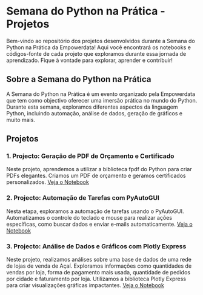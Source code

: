 # Semana do Python na Prática - Projetos

Bem-vindo ao repositório dos projetos desenvolvidos durante a Semana do Python na Prática da Empowerdata! Aqui você encontrará os notebooks e códigos-fonte de cada projeto que exploramos durante essa jornada de aprendizado. Fique à vontade para explorar, aprender e contribuir!

## Sobre a Semana do Python na Prática

A Semana do Python na Prática é um evento organizado pela Empowerdata que tem como objectivo oferecer uma imersão prática no mundo do Python. Durante esta semana, exploramos diferentes aspectos da linguagem Python, incluindo automação, análise de dados, geração de gráficos e muito mais.

## Projetos

### 1. Projecto: Geração de PDF de Orçamento e Certificado

Neste projeto, aprendemos a utilizar a biblioteca fpdf do Python para criar PDFs elegantes. Criamos um PDF de orçamento e geramos certificados personalizados. [Veja o Notebook](https://github.com/fernandogomesfg/Semana-do-Python-na-Pratica-7-a-10-de-Agosto-de-2023/blob/main/Aula%201/Aula1.ipynb)

### 2. Projecto: Automação de Tarefas com PyAutoGUI

Nesta etapa, exploramos a automação de tarefas usando o PyAutoGUI. Automatizamos o controle do teclado e mouse para realizar ações específicas, como buscar dados e enviar e-mails automaticamente. [Veja o Notebook](https://github.com/fernandogomesfg/Semana-do-Python-na-Pratica-7-a-10-de-Agosto-de-2023/blob/main/Aula%202/Automatiza%C3%A7%C3%A3o%20de%20Processos.ipynb)

### 3. Projecto: Análise de Dados e Gráficos com Plotly Express

Neste projeto, realizamos análises sobre uma base de dados de uma rede de lojas de venda de Açaí. Exploramos informações como quantidades de vendas por loja, forma de pagamento mais usada, quantidade de pedidos por cidade e faturamento por loja. Utilizamos a biblioteca Plotly Express para criar visualizações gráficas impactantes. [Veja o Notebook](https://github.com/fernandogomesfg/Semana-do-Python-na-Pratica-7-a-10-de-Agosto-de-2023/blob/main/Aula%203/An%C3%A1lises%20de%20Dados.ipynb)

